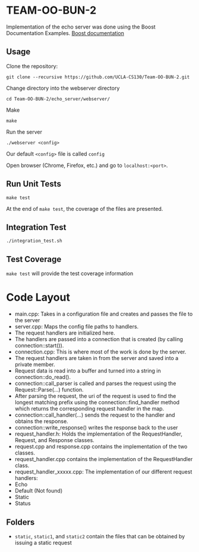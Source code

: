 # TEAM-OO-BUN-2

Implementation of the echo server was done using the Boost Documentation Examples. 
[Boost documentation](http://www.boost.org/doc/libs/1_62_0/doc/html/boost_asio/examples/cpp11_examples.html#boost_asio.examples.cpp11_examples.spawn)

## Usage

Clone the repository:
```
git clone --recursive https://github.com/UCLA-CS130/Team-OO-BUN-2.git
```
Change directory into the webserver directory
```
cd Team-OO-BUN-2/echo_server/webserver/
```

Make
```
make
```

Run the server
```
./webserver <config>
```
Our default `<config>` file is called `config`

Open browser (Chrome, Firefox, etc.) and go to `localhost:<port>`.

## Run Unit Tests
```
make test
```
At the end of `make test`, the coverage of the files are presented.

## Integration Test
```
./integration_test.sh
```

## Test Coverage
`make test` will provide the test coverage information


# Code Layout
* main.cpp: Takes in a configuration file and creates and passes the file to the server
* server.cpp: Maps the config file paths to handlers. 
 * The request handlers are initialized here. 
 * The handlers are passed into a connection that is created (by calling connection::start()). 
* connection.cpp: This is where most of the work is done by the server.
 * The request handlers are taken in from the server and saved into a private member.
 * Request data is read into a buffer and turned into a string in connection::do_read().
 * connection::call_parser is called and parses the request using the Request::Parse(...) function.
 * After parsing the request, the uri of the request is used to find the longest matching prefix using the connection::find_handler method which returns the corresponding request handler in the map.
 * connection::call_handler(...) sends the request to the handler and obtains the response.
 * connection::write_response() writes the response back to the user
* request_handler.h: Holds the implementation of the RequestHandler, Request, and Response classes.
 * request.cpp and response.cpp contains the implementation of the two classes.
 * request_handler.cpp contains the implementation of the RequestHandler class.
* request_handler_xxxxx.cpp: The implementation of our different request handlers:
 * Echo
 * Default (Not found)
 * Static
 * Status

## Folders
* `static`, `static1`, and `static2` contain the files that can be obtained by issuing a static request

